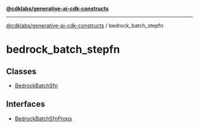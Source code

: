 [**@cdklabs/generative-ai-cdk-constructs**](../../../README.md)

***

[@cdklabs/generative-ai-cdk-constructs](../../../README.md) / bedrock\_batch\_stepfn

# bedrock\_batch\_stepfn

## Classes

- [BedrockBatchSfn](classes/BedrockBatchSfn.md)

## Interfaces

- [BedrockBatchSfnProps](interfaces/BedrockBatchSfnProps.md)
